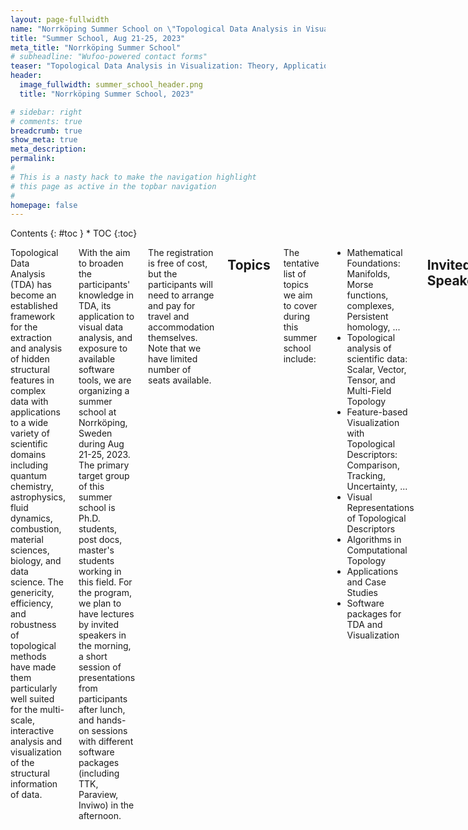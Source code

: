```yaml
---
layout: page-fullwidth
name: "Norrköping Summer School on \"Topological Data Analysis in Visualization: Theory, Applications, Software\""
title: "Summer School, Aug 21-25, 2023"
meta_title: "Norrköping Summer School"
# subheadline: "Wufoo-powered contact forms"
teaser: "Topological Data Analysis in Visualization: Theory, Applications, Software"
header:
  image_fullwidth: summer_school_header.png
  title: "Norrköping Summer School, 2023"

# sidebar: right
# comments: true
breadcrumb: true
show_meta: true
meta_description:
permalink:
#
# This is a nasty hack to make the navigation highlight
# this page as active in the topbar navigation
#
homepage: false
---
```


<div class="row">
<div class="medium-3 medium-push-9 columns" markdown="1">
<div class="panel radius" markdown="1">
Contents
{: #toc }
*  TOC
{:toc}
</div>
</div><!-- /.medium-4.columns -->

<div class="medium-9 medium-pull-3 columns" markdown="1">

Topological Data Analysis (TDA) has become an established framework for the extraction and analysis of hidden structural features in complex data with applications to a wide variety of scientific domains including quantum chemistry, astrophysics, fluid dynamics, combustion, material sciences, biology, and data science. The genericity, efficiency, and robustness of topological methods have made them particularly well suited for the multi-scale, interactive analysis and visualization of the structural information of data.

With the aim to broaden the participants' knowledge in TDA, its application to visual data analysis, and exposure to available software tools, we are organizing a summer school at Norrköping, Sweden during Aug 21-25, 2023. The primary target group of this summer school is Ph.D. students, post docs, master's students working in this field. For the program, we plan to have lectures by invited speakers in the morning, a short session of presentations from participants after lunch, and hands-on sessions with different software packages (including TTK, Paraview, Inviwo) in the afternoon. 
 
The registration is free of cost, but the participants will need to arrange and pay for travel and accommodation themselves. Note that we have limited number of seats available.

## Topics

The tentative list of topics we aim to cover during this summer school include:

- Mathematical Foundations: Manifolds, Morse functions, complexes, Persistent homology, ... 
- Topological analysis of scientific data: Scalar, Vector, Tensor, and Multi-Field Topology 
- Feature-based Visualization with Topological Descriptors: Comparison, Tracking, Uncertainty, ...  
- Visual Representations of Topological Descriptors
- Algorithms in Computational Topology 
- Applications and Case Studies 
- Software packages for TDA and Visualization

## Invited Speakers

We are glad to confirm following expert speakers, with more to be announced soon.

- [Prof. Cristoph Garth](https://vis.uni-kl.de/team/garth/), *Technische Universität Kaiserslautern*.
- [Dr. Jonas Lukasczyk](https://www.jluk.de/), *Technische Universität Kaiserslautern*.
- [Dr. Raghavendra Sridharamurthy](https://raghavendrags.github.io/), *SCI Institute, University of Utah*.
- *More to be confirmed...*

## Program

The tentative program for this event is as follows. 
<table>
    <caption></caption>
    <thead>
        <tr>
            <td>Date</td><td>Morning (9:00 to 12:30)</td><td>Afternoon (13:30 to 17:00)</td>
        </tr>
    </thead>
    <tbody>
        <tr>
            <th>Monday, Aug 21</th>
            <td>
                Welcome address, and two lectures on mathematical foundations.
            </td>
            <td>
                Student presentations followed by open discussion and reflection session on the topics of the day.
            </td>
        </tr>
        <tr>
            <th>Tuesday, Aug 22</th>
            <td>
                Lectures on simplicial homology, persistent homology, and scalar field topology.
            </td>
            <td>
                A short presentation session on applications of TDA followed by lab session on using TDA software.
            </td>
        </tr>
        <tr>
            <th>Wednesday, Aug 23</th>
            <td>
                Lectures on efficient parallel and distributed algorithms for computational topology.
            </td>
            <td>
                Excursion
            </td>
        </tr>
        <tr>
            <th>Thursday, Aug 24</th>
            <td>
                Vector, tensor, and multi-field topology.
            </td>
            <td>
                Student presentations followed by lab session on using TDA and visualization software.
            </td>
        </tr>
        <tr>
            <th>Friday, Aug 25</th>
            <td>
                Lectures on Comparison, Tracking, and Uncertainty visulization using topological descriptors.
            </td>
            <td>
                A short hands-on software session followed by closing remarks at 15:00.
            </td>
        </tr>
    </tbody>
</table>

## Registration

<iframe width="800px" height="1000px" src="https://forms.office.com/e/KufwEtD8ZY?embed=true" frameborder="0" marginwidth="0" marginheight="0" style="border: none; max-width:100%; max-height:100vh" allowfullscreen webkitallowfullscreen mozallowfullscreen msallowfullscreen> </iframe>

## Organisers

- [Ingrid Hotz](https://scivis.github.io/staff/ingho32/), *Linköping University*. [ingrid.hotz@liu.se](mailto:ingrid.hotz@liu.se?subject=Summer School:)
- [Talha Bin Masood](https://scivis.github.io/staff/talma90/), *Linköping University*. [talha.bin.masood@liu.se](mailto:talha.bin.masood@liu.se?subject=Summer School:)
- [Vijay Natarajan](https://www.csa.iisc.ac.in/~vijayn/), *Indian Institute of Science, Bangalore*. [vijayn@iisc.ac.in](mailto:vijayn@iisc.ac.in?subject=Summer School:)

</div><!-- /.medium-8.columns -->
</div><!-- /.row -->
